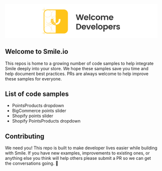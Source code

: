 ![Welcome](welcome1.png)

## Welcome to Smile.io

This repos is home to a growing number of code samples to help integrate Smile deeply into your store. We hope these samples save you time and help document best practices. PRs are always welcome to help improve these samples for everyone.

## List of code samples

- PointsProducts dropdown
- BigCommerce points slider
- Shopify points slider
- Shopify PointsProducts dropdown

## Contributing

We need you! This repo is built to make developer lives easier while building with Smile. If you have new examples, improvements to existing ones, or anything else you think will help others please submit a PR so we can get the conversations going. 🙏
